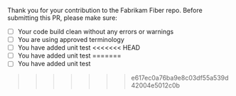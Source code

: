 Thank you for your contribution to the Fabrikam Fiber repo. 
Before submitting this PR, please make sure:

- [ ] Your code build clean without any errors or warnings
- [ ] You are using approved terminology
- [ ] You have added unit test
<<<<<<< HEAD
- [ ] You have added unit test 
=======
- [ ] You have added unit test
>>>>>>> e617ec0a76ba9e8c03df55a539d42004e5012c0b
